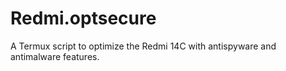 # Redmi.optsecure
A Termux script to optimize the Redmi 14C with antispyware and antimalware features.

